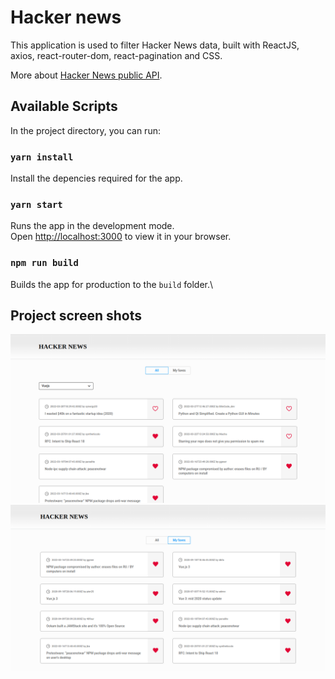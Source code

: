 # Hacker news 
This application is used to filter Hacker News data, built with ReactJS, axios, react-router-dom, react-pagination and CSS.

More about [Hacker News public API](https://hn.algolia.com/api).

## Available Scripts

In the project directory, you can run:

### `yarn install`

Install the depencies required for the app.

### `yarn start`

Runs the app in the development mode.\
Open [http://localhost:3000](http://localhost:3000) to view it in your browser.

### `npm run build`

Builds the app for production to the `build` folder.\

## Project screen shots

![Home](https://raw.githubusercontent.com/Sofirulito/hacker-news/master/screenshots/NewsHome.png)
![MyFaves](https://raw.githubusercontent.com/Sofirulito/hacker-news/master/screenshots/MyFaves.png)

